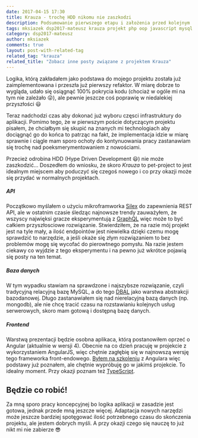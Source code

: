 ```yaml
---
date: 2017-04-15 17:30
title: Krauza - trochę HDD nikomu nie zaszkodzi
description: Podsumowanie pierwszego etapu i założenia przed kolejnym
tags: mksiazek dsp2017-mateusz krauza projekt php oop javascript mysql doctrine dbal graphql angular
category: dsp2017-mateusz
author: mksiazek
comments: true
layout: post-with-related-tag
related_tag: "krauza"
related_title: "Zobacz inne posty związane z projektem Krauza"
---
```


Logika, którą zakładałem jako podstawa do mojego projektu została już zaimplementowana i przeszła już pierwszy refaktor.
W miarę dobrze to wygląda, udało się osiągnąć 100% pokrycia kodu (chociaż w ogóle mi na tym nie zależało :stuck_out_tongue_winking_eye:),
ale pewnie jeszcze coś poprawię w niedalekiej przyszłości :smiley: 

Teraz nadchodzi czas aby dokonać już wyboru częsci infrastruktury do aplikacji. Pomimo tego, że w pierwszym poście
dotyczącym projektu pisałem, że chciałbym się skupić na znanych mi technologiach aby dociągnąć go do końca to patrząc
na fakt, że implementacja idzie w miarę sprawnie i ciągle mam sporo ochoty do kontynuowania pracy zastanawiam się
trochę nad poeksmerymentowaniem z nowościami.

Przecież odrobina HDD (Hype Driven Development :smiley:) nie może zaszkodzić... Doszedłem do wniosku, że skoro
*Krauza* to pet-project to jest idealnym miejscem aby poduczyć się czegoś nowego i co przy okazji może się przydać
w normalnych projektach.

##### API
Początkowo myślałem o użyciu mikroframworka [Silex](https://silex.sensiolabs.org/) do zapewnienia REST API, ale w ostatnim
czasie śledząc najnowsze trendy zauważyłem, że wszyscy najwięksi gracze eksperymentują z [GraphQL](http://graphql.org/)
więc może to być całkiem przyszłosciowe rozwiązanie. Stwierdziłem, że na razie mój projekt jest na tyle mały, a ilość
endpointów jest niewielka dzięki czemu mogę sprawdzić to narzędzie, a jeśli okaże się złym rozwiązaniem to bez problemów
mogę się wycofać do pierowtnego pomysłu. Na razie jestem ciekawy co wyjdzie z tego eksperymentu i na pewno już wkrótce 
pojawią się posty na ten temat.

##### Baza danych
W tym wypadku stawiam na sprawdzone i najszybsze rozwiązanie, czyli tradycyjną relacyjną bazę MySQL, a do tego
[DBAL](http://www.doctrine-project.org/projects/dbal.html) jako warstwa abstrakcji bazodanowej. Długo zastanawiałem się
nad nierelacyjną bazą danych (np. mongodb), ale nie chcę tracić czasu na rozstawianiu kolejnych usług serwerowych, skoro
mam gotową i dostępną bazę danych.

##### Frontend
Warstwą prezentacji będzie osobna aplikaca, którą postanowiłem oprzeć o Angular (aktualnie w wersji 4). Obecnie na co
dzień pracuję w projekcie z wykorzystaniem AngularJS, więc chętnie zagłębię się w najnowszą wersję tego frameworka
front-endowego. [Byłem na szkoleniu](/dsp2017-mateusz/2017/03/14/angular.html) z Angulara więc podstawy
już poznałem, ale chętnie wypróbuję go w jakimś projekcie. To idealny moment. Przy okazji poznam też
[TypeScript](https://www.typescriptlang.org/).

## Będzie co robić!
Za mną sporo pracy koncepcyjnej bo logika aplikacji w zasadzie jest gotowa, jednak przede mną jeszcze więcej.
Adaptacja nowych narzędzi może jeszcze bardziej spotęgować ilość potrzebnego czasu do skończenia projektu, ale jestem
dobrych myśli. A przy okazji czego się nauczę to już nikt mi nie zabierze :sunglasses:

